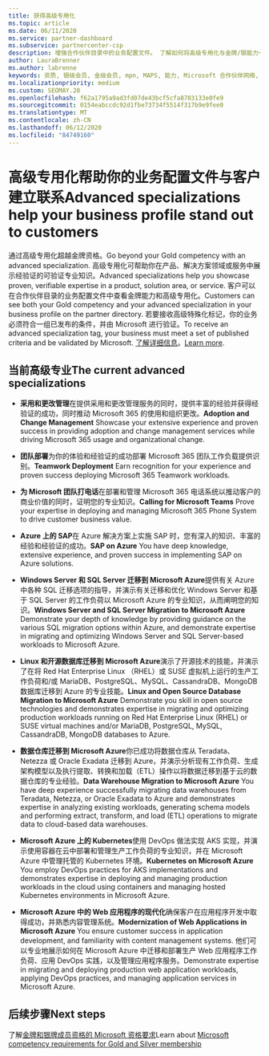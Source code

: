 ```yaml
---
title: 获得高级专用化
ms.topic: article
ms.date: 06/11/2020
ms.service: partner-dashboard
ms.subservice: partnercenter-csp
description: 增强合作伙伴目录中的业务配置文件。 了解如何将高级专用化与金牌/银能力一起获得。
author: LauraBrenner
ms.author: labrenne
keywords: 资质, 银级会员, 金级会员, mpn, MAPS, 能力, Microsoft 合作伙伴网络, 网络会员, 高级专业
ms.localizationpriority: medium
ms.custom: SEOMAY.20
ms.openlocfilehash: f62a1795a9ad3fd07de43bcf5cfa8703133e0fe9
ms.sourcegitcommit: 0154eabccdc92d1fbe73734f5514f317b9e9fee0
ms.translationtype: MT
ms.contentlocale: zh-CN
ms.lasthandoff: 06/12/2020
ms.locfileid: "84749160"
---
```

# <a name="advanced-specializations-help-your-business-profile-stand-out-to-customers"></a><span data-ttu-id="95015-105">高级专用化帮助你的业务配置文件与客户建立联系</span><span class="sxs-lookup"><span data-stu-id="95015-105">Advanced specializations help your business profile stand out to customers</span></span>

<span data-ttu-id="95015-106">通过高级专用化超越金牌资格。</span><span class="sxs-lookup"><span data-stu-id="95015-106">Go beyond your Gold competency with an advanced specialization.</span></span> <span data-ttu-id="95015-107">高级专用化可帮助你在产品、解决方案领域或服务中展示经验证的可验证专业知识。</span><span class="sxs-lookup"><span data-stu-id="95015-107">Advanced specializations help you showcase proven, verifiable expertise in a product, solution area, or service.</span></span> <span data-ttu-id="95015-108">客户可以在合作伙伴目录的业务配置文件中查看金牌能力和高级专用化。</span><span class="sxs-lookup"><span data-stu-id="95015-108">Customers can see both your Gold competency and your advanced specialization in your business profile on the partner directory.</span></span> <span data-ttu-id="95015-109">若要接收高级特殊化标记，你的业务必须符合一组已发布的条件，并由 Microsoft 进行验证。</span><span class="sxs-lookup"><span data-stu-id="95015-109">To receive an advanced specialization tag, your business must meet a set of published criteria and be validated by Microsoft.</span></span> <span data-ttu-id="95015-110">[了解详细信息](https://partner.microsoft.com/membership/advanced-specialization)。</span><span class="sxs-lookup"><span data-stu-id="95015-110">[Learn more](https://partner.microsoft.com/membership/advanced-specialization).</span></span>

## <a name="the-current-advanced-specializations"></a><span data-ttu-id="95015-111">当前高级专业</span><span class="sxs-lookup"><span data-stu-id="95015-111">The current advanced specializations</span></span>

- <span data-ttu-id="95015-112">**采用和更改管理**在提供采用和更改管理服务的同时，提供丰富的经验并获得经验证的成功，同时推动 Microsoft 365 的使用和组织更改。</span><span class="sxs-lookup"><span data-stu-id="95015-112">**Adoption and Change Management** Showcase your extensive experience and proven success in providing adoption and change management services while driving Microsoft 365 usage and organizational change.</span></span>

- <span data-ttu-id="95015-113">**团队部署**为你的体验和经验证的成功部署 Microsoft 365 团队工作负载提供识别。</span><span class="sxs-lookup"><span data-stu-id="95015-113">**Teamwork Deployment** Earn recognition for your experience and proven success deploying Microsoft 365 Teamwork workloads.</span></span>

- <span data-ttu-id="95015-114">**为 Microsoft 团队打电话**在部署和管理 Microsoft 365 电话系统以推动客户的商业价值的同时，证明您的专业知识。</span><span class="sxs-lookup"><span data-stu-id="95015-114">**Calling for Microsoft Teams** Prove your expertise in deploying and managing Microsoft 365 Phone System to drive customer business value.</span></span>

- <span data-ttu-id="95015-115">**Azure 上的 SAP**在 Azure 解决方案上实施 SAP 时，您有深入的知识、丰富的经验和经验证的成功。</span><span class="sxs-lookup"><span data-stu-id="95015-115">**SAP on Azure** You have deep knowledge, extensive experience, and proven success in implementing SAP on Azure solutions.</span></span> 

- <span data-ttu-id="95015-116">**Windows Server 和 SQL Server 迁移到 Microsoft Azure**提供有关 Azure 中各种 SQL 迁移选项的指导，并演示有关迁移和优化 Windows Server 和基于 SQL Server 的工作负荷以 Microsoft Azure 的专业知识，从而阐明您的知识。</span><span class="sxs-lookup"><span data-stu-id="95015-116">**Windows Server and SQL Server Migration to Microsoft Azure** Demonstrate your depth of knowledge by providing guidance on the various SQL migration options within Azure, and demonstrate expertise in migrating and optimizing Windows Server and SQL Server-based workloads to Microsoft Azure.</span></span> 

- <span data-ttu-id="95015-117">**Linux 和开源数据库迁移到 Microsoft Azure**演示了开源技术的技能，并演示了在将 Red Hat Enterprise Linux （RHEL）或 SUSE 虚拟机上运行的生产工作负荷和/或 MariaDB、PostgreSQL、MySQL、CassandraDB、MongoDB 数据库迁移到 Azure 的专业技能。</span><span class="sxs-lookup"><span data-stu-id="95015-117">**Linux and Open Source Database Migration to Microsoft Azure** Demonstrate you skill in open source technologies and demonstrates expertise in migrating and optimizing production workloads running on Red Hat Enterprise Linux (RHEL) or SUSE virtual machines and/or MariaDB, PostgreSQL, MySQL, CassandraDB, MongoDB databases to Azure.</span></span>

- <span data-ttu-id="95015-118">**数据仓库迁移到 Microsoft Azure**你已成功将数据仓库从 Teradata、Netezza 或 Oracle Exadata 迁移到 Azure，并演示分析现有工作负荷、生成架构模型以及执行提取、转换和加载（ETL）操作以将数据迁移到基于云的数据仓库的专业经验。</span><span class="sxs-lookup"><span data-stu-id="95015-118">**Data Warehouse Migration to Microsoft Azure** You have deep experience successfully migrating data warehouses from Teradata, Netezza, or Oracle Exadata to Azure and demonstrates expertise in analyzing existing workloads, generating schema models and performing extract, transform, and load (ETL) operations to migrate data to cloud-based data warehouses.</span></span>

- <span data-ttu-id="95015-119">**Microsoft Azure 上的 Kubernetes**使用 DevOps 做法实现 AKS 实现，并演示使用容器在云中部署和管理生产工作负荷的专业知识，并在 Microsoft Azure 中管理托管的 Kubernetes 环境。</span><span class="sxs-lookup"><span data-stu-id="95015-119">**Kubernetes on Microsoft Azure** You employ DevOps practices for AKS implementations and demonstrates expertise in deploying and managing production workloads in the cloud using containers and managing hosted Kubernetes environments in Microsoft Azure.</span></span>

- <span data-ttu-id="95015-120">**Microsoft Azure 中的 Web 应用程序的现代化**确保客户在应用程序开发中取得成功，并熟悉内容管理系统。</span><span class="sxs-lookup"><span data-stu-id="95015-120">**Modernization of Web Applications in Microsoft Azure** You ensure customer success in application development, and familiarity with content management systems.</span></span> <span data-ttu-id="95015-121">他们可以专业地展示如何在 Microsoft Azure 中迁移和部署生产 Web 应用程序工作负荷、应用 DevOps 实践，以及管理应用程序服务。</span><span class="sxs-lookup"><span data-stu-id="95015-121">Demonstrate expertise in migrating and deploying production web application workloads, applying DevOps practices, and managing application services in Microsoft Azure.</span></span>

 ## <a name="next-steps"></a><span data-ttu-id="95015-122">后续步骤</span><span class="sxs-lookup"><span data-stu-id="95015-122">Next steps</span></span>

 <span data-ttu-id="95015-123">了解[金牌和银牌成员资格的 Microsoft 资格要求](learn-about-competencies.md)</span><span class="sxs-lookup"><span data-stu-id="95015-123">Learn about [Microsoft competency requirements for Gold and Silver membership](learn-about-competencies.md)</span></span>